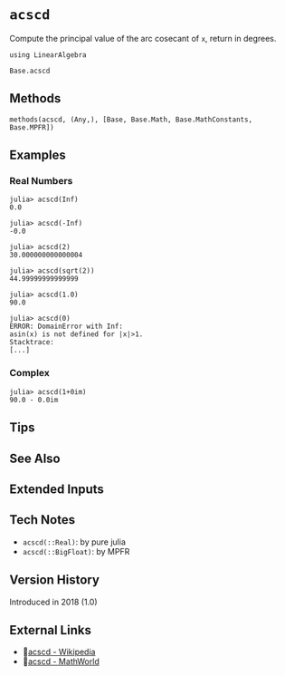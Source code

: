 # `acscd`

Compute the principal value of the arc cosecant of `x`,
return in degrees.

```@setup repl_only
using LinearAlgebra
```
```@docs
Base.acscd
```


## Methods

```@repl
methods(acscd, (Any,), [Base, Base.Math, Base.MathConstants, Base.MPFR])
```


## Examples

### Real Numbers
```jldoctest
julia> acscd(Inf)
0.0

julia> acscd(-Inf)
-0.0

julia> acscd(2)
30.000000000000004

julia> acscd(sqrt(2))
44.99999999999999

julia> acscd(1.0)
90.0

julia> acscd(0)
ERROR: DomainError with Inf:
asin(x) is not defined for |x|>1.
Stacktrace:
[...]
```

### Complex
```jldoctest
julia> acscd(1+0im)
90.0 - 0.0im
```

## Tips


## See Also


## Extended Inputs


## Tech Notes

- `acscd(::Real)`: by pure julia
- `acscd(::BigFloat)`: by MPFR


## Version History

Introduced in 2018 (1.0)


## External Links
- 🔗[acscd - Wikipedia](https://en.wikipedia.org/wiki/ )
- 🔗[acscd - MathWorld](https://mathworld.wolfram.com/ )
